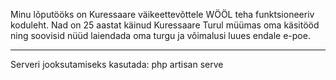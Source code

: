 Minu lõputööks on Kuressaare väikeettevõttele WÖÖL teha funktsioneeriv koduleht.
Nad on 25 aastat käinud Kuressaare Turul müümas oma käsitööd ning soovisid nüüd laiendada oma turgu ja võimalusi luues endale e-poe.

---
Serveri jooksutamiseks kasutada:
php artisan serve
